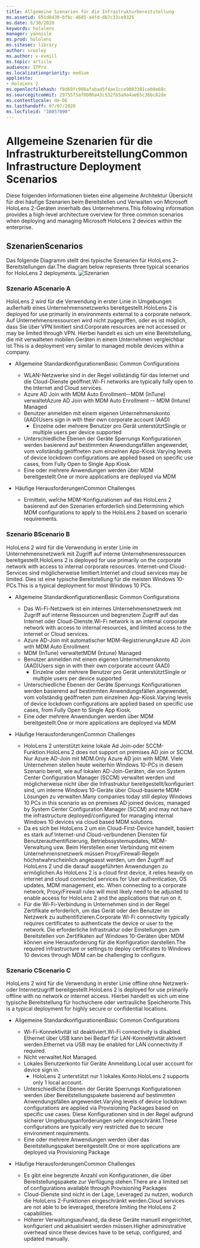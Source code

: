 ```yaml
---
title: Allgemeine Szenarien für die Infrastrukturbereitstellung
ms.assetid: 651d0430-bfbc-4685-a4fd-db7c33ce9325
ms.date: 6/30/2020
keywords: hololens
manager: yannisle
ms.prod: hololens
ms.sitesec: library
author: scooley
ms.author: v-evmill
ms.topic: article
audience: ITPro
ms.localizationpriority: medium
appliesto:
- HoloLens 2
ms.openlocfilehash: f8d69fc988afabad5f4ae1cce9003381ceb8e68c
ms.sourcegitcommit: 29755f5af0086a43c532fb5a9a4ae65c36bc82de
ms.contentlocale: de-DE
ms.lasthandoff: 07/07/2020
ms.locfileid: "10857890"
---
```

# <span data-ttu-id="33a9a-103">Allgemeine Szenarien für die Infrastrukturbereitstellung</span><span class="sxs-lookup"><span data-stu-id="33a9a-103">Common Infrastructure Deployment Scenarios</span></span>
<span data-ttu-id="33a9a-104">Diese folgenden Informationen bieten eine allgemeine Architektur Übersicht für drei häufige Szenarien beim Bereitstellen und Verwalten von Microsoft HoloLens 2-Geräten innerhalb des Unternehmens.</span><span class="sxs-lookup"><span data-stu-id="33a9a-104">This following information provides a high-level architecture overview for three common scenarios when deploying and managing Microsoft HoloLens 2 devices within the enterprise.</span></span>

## <span data-ttu-id="33a9a-105">Szenarien</span><span class="sxs-lookup"><span data-stu-id="33a9a-105">Scenarios</span></span>

<span data-ttu-id="33a9a-106">Das folgende Diagramm stellt drei typische Szenarien für HoloLens 2-Bereitstellungen dar.</span><span class="sxs-lookup"><span data-stu-id="33a9a-106">The diagram below represents three typical scenarios for HoloLens 2 deployments.</span></span> 
![Szenarien](images/scenarios.jpg)

### <span data-ttu-id="33a9a-108">Szenario A</span><span class="sxs-lookup"><span data-stu-id="33a9a-108">Scenario A</span></span>

<span data-ttu-id="33a9a-109">HoloLens 2 wird für die Verwendung in erster Linie in Umgebungen außerhalb eines Unternehmensnetzwerks bereitgestellt.</span><span class="sxs-lookup"><span data-stu-id="33a9a-109">HoloLens 2 is deployed for use primarily in environments external to a corporate network.</span></span> <span data-ttu-id="33a9a-110">Auf Unternehmensressourcen wird nicht zugegriffen, oder es ist möglich, dass Sie über VPN limitiert sind.</span><span class="sxs-lookup"><span data-stu-id="33a9a-110">Corporate resources are not accessed or may be limited through VPN.</span></span> <span data-ttu-id="33a9a-111">Hierbei handelt es sich um eine Bereitstellung, die mit verwalteten mobilen Geräten in einem Unternehmen vergleichbar ist.</span><span class="sxs-lookup"><span data-stu-id="33a9a-111">This is a deployment very similar to managed mobile devices within a company.</span></span>
 * <span data-ttu-id="33a9a-112">Allgemeine Standardkonfigurationen</span><span class="sxs-lookup"><span data-stu-id="33a9a-112">Basic Common Configurations</span></span>
   * <span data-ttu-id="33a9a-113">WLAN-Netzwerke sind in der Regel vollständig für das Internet und die Cloud-Dienste geöffnet.</span><span class="sxs-lookup"><span data-stu-id="33a9a-113">Wi-Fi networks are typically fully open to the Internet and Cloud services.</span></span>
   * <span data-ttu-id="33a9a-114">Azure AD Join with MDM Auto Enrollment--MDM (InTune) verwaltet</span><span class="sxs-lookup"><span data-stu-id="33a9a-114">Azure AD Join with MDM Auto Enrollment -- MDM (Intune) Managed</span></span>
   * <span data-ttu-id="33a9a-115">Benutzer anmelden mit einem eigenen Unternehmenskonto (AAD)</span><span class="sxs-lookup"><span data-stu-id="33a9a-115">Users sign in with their own corporate account (AAD)</span></span> 
     * <span data-ttu-id="33a9a-116">Einzelne oder mehrere Benutzer pro Gerät unterstützt</span><span class="sxs-lookup"><span data-stu-id="33a9a-116">Single or multiple users per device supported</span></span>
   * <span data-ttu-id="33a9a-117">Unterschiedliche Ebenen der Geräte Sperrungs Konfigurationen werden basierend auf bestimmten Anwendungsfällen angewendet, vom vollständig geöffneten zum einzelnen App-Kiosk.</span><span class="sxs-lookup"><span data-stu-id="33a9a-117">Varying levels of device lockdown configurations are applied based on specific use cases, from Fully Open to Single App Kiosk.</span></span>
   * <span data-ttu-id="33a9a-118">Eine oder mehrere Anwendungen werden über MDM bereitgestellt.</span><span class="sxs-lookup"><span data-stu-id="33a9a-118">One or more applications are deployed via MDM</span></span>

* <span data-ttu-id="33a9a-119">Häufige Herausforderungen</span><span class="sxs-lookup"><span data-stu-id="33a9a-119">Common Challenges</span></span>
   * <span data-ttu-id="33a9a-120">Ermitteln, welche MDM-Konfigurationen auf das HoloLens 2 basierend auf den Szenarien erforderlich sind.</span><span class="sxs-lookup"><span data-stu-id="33a9a-120">Determining which MDM configurations to apply to the HoloLens 2 based on scenario requirements.</span></span>

### <span data-ttu-id="33a9a-121">Szenario B</span><span class="sxs-lookup"><span data-stu-id="33a9a-121">Scenario B</span></span>

<span data-ttu-id="33a9a-122">HoloLens 2 wird für die Verwendung in erster Linie im Unternehmensnetzwerk mit Zugriff auf interne Unternehmensressourcen bereitgestellt.</span><span class="sxs-lookup"><span data-stu-id="33a9a-122">HoloLens 2 is deployed for use primarily on the corporate network with access to internal corporate resources.</span></span> <span data-ttu-id="33a9a-123">Internet-und Cloud-Services sind möglicherweise limitiert.</span><span class="sxs-lookup"><span data-stu-id="33a9a-123">Internet and cloud services may be limited.</span></span> <span data-ttu-id="33a9a-124">Dies ist eine typische Bereitstellung für die meisten Windows 10-PCs.</span><span class="sxs-lookup"><span data-stu-id="33a9a-124">This is a typical deployment for most Windows 10 PCs.</span></span>
 * <span data-ttu-id="33a9a-125">Allgemeine Standardkonfigurationen</span><span class="sxs-lookup"><span data-stu-id="33a9a-125">Basic Common Configurations</span></span>
   * <span data-ttu-id="33a9a-126">Das Wi-Fi-Netzwerk ist ein internes Unternehmensnetzwerk mit Zugriff auf interne Ressourcen und begrenztem Zugriff auf das Internet oder Cloud-Dienste.</span><span class="sxs-lookup"><span data-stu-id="33a9a-126">Wi-Fi network is an internal corporate network with access to internal resources, and limited access to the internet or Cloud services.</span></span>
   * <span data-ttu-id="33a9a-127">Azure AD-Join mit automatischer MDM-Registrierung</span><span class="sxs-lookup"><span data-stu-id="33a9a-127">Azure AD Join with MDM Auto Enrollment</span></span> 
   * <span data-ttu-id="33a9a-128">MDM (InTune) verwaltet</span><span class="sxs-lookup"><span data-stu-id="33a9a-128">MDM (Intune) Managed</span></span>
   * <span data-ttu-id="33a9a-129">Benutzer anmelden mit einem eigenen Unternehmenskonto (AAD)</span><span class="sxs-lookup"><span data-stu-id="33a9a-129">Users sign in with their own corporate account (AAD)</span></span>
     * <span data-ttu-id="33a9a-130">Einzelne oder mehrere Benutzer pro Gerät unterstützt</span><span class="sxs-lookup"><span data-stu-id="33a9a-130">Single or multiple users per device supported</span></span>
   * <span data-ttu-id="33a9a-131">Unterschiedliche Ebenen der Geräte Sperrungs Konfigurationen werden basierend auf bestimmten Anwendungsfällen angewendet, vom vollständig geöffneten zum einzelnen App-Kiosk.</span><span class="sxs-lookup"><span data-stu-id="33a9a-131">Varying levels of device lockdown configurations are applied based on specific use cases, from Fully Open to Single App Kiosk.</span></span>
   * <span data-ttu-id="33a9a-132">Eine oder mehrere Anwendungen werden über MDM bereitgestellt.</span><span class="sxs-lookup"><span data-stu-id="33a9a-132">One or more applications are deployed via MDM</span></span>

 * <span data-ttu-id="33a9a-133">Häufige Herausforderungen</span><span class="sxs-lookup"><span data-stu-id="33a9a-133">Common Challenges</span></span>
   * <span data-ttu-id="33a9a-134">HoloLens 2 unterstützt keine lokale Ad Join-oder SCCM-Funktion.</span><span class="sxs-lookup"><span data-stu-id="33a9a-134">HoloLens 2 does not support on premises AD join or SCCM.</span></span> <span data-ttu-id="33a9a-135">Nur Azure AD-Join mit MDM.</span><span class="sxs-lookup"><span data-stu-id="33a9a-135">Only Azure AD join with MDM.</span></span> <span data-ttu-id="33a9a-136">Viele Unternehmen stellen heute weiterhin Windows 10-PCs in diesem Szenario bereit, wie auf lokalen AD-Join-Geräten, die von System Center Configuration Manager (SCCM) verwaltet werden und möglicherweise nicht über die Infrastruktur bereitgestellt/konfiguriert sind, um interne Windows 10-Geräte über Cloud-basierte MDM-Lösungen zu verwalten.</span><span class="sxs-lookup"><span data-stu-id="33a9a-136">Many companies today still deploy Windows 10 PCs in this scenario as on premises AD joined devices, managed by System Center Configuration Manager (SCCM) and may not have the infrastructure deployed/configured for managing internal Windows 10 devices via cloud based MDM solutions.</span></span>
   * <span data-ttu-id="33a9a-137">Da es sich bei HoloLens 2 um ein Cloud-First-Device handelt, basiert es stark auf Internet-und Cloud-verbundenen Diensten für Benutzerauthentifizierung, Betriebssystemupdates, MDM-Verwaltung usw. Beim Herstellen einer Verbindung mit einem Unternehmensnetzwerk müssen Proxy/Firewall-Regeln höchstwahrscheinlich angepasst werden, um den Zugriff auf HoloLens 2 und die darauf ausgeführten Anwendungen zu ermöglichen.</span><span class="sxs-lookup"><span data-stu-id="33a9a-137">As HoloLens 2 is a cloud first device, it relies heavily on internet and cloud connected services for User authentication, OS updates, MDM management, etc. When connecting to a corporate network, Proxy/Firewall rules will most likely need to be adjusted to enable access for HoloLens 2 and the applications that run on it.</span></span> 
   * <span data-ttu-id="33a9a-138">Für die Wi-Fi-Verbindung in Unternehmen sind in der Regel Zertifikate erforderlich, um das Gerät oder den Benutzer im Netzwerk zu authentifizieren.</span><span class="sxs-lookup"><span data-stu-id="33a9a-138">Corporate Wi-Fi connectivity typically requires certificates to authenticate the device or user to the network.</span></span> <span data-ttu-id="33a9a-139">Die erforderliche Infrastruktur oder Einstellungen zum Bereitstellen von Zertifikaten auf Windows 10-Geräten über MDM können eine Herausforderung für die Konfiguration darstellen.</span><span class="sxs-lookup"><span data-stu-id="33a9a-139">The required infrastructure or settings to deploy certificates to Windows 10 devices through MDM can be challenging to configure.</span></span>

### <span data-ttu-id="33a9a-140">Szenario C</span><span class="sxs-lookup"><span data-stu-id="33a9a-140">Scenario C</span></span>

<span data-ttu-id="33a9a-141">HoloLens 2 wird für die Verwendung in erster Linie offline ohne Netzwerk-oder Internetzugriff bereitgestellt.</span><span class="sxs-lookup"><span data-stu-id="33a9a-141">HoloLens 2 is deployed for use primarily offline with no network or internet access.</span></span> <span data-ttu-id="33a9a-142">Hierbei handelt es sich um eine typische Bereitstellung für hochsichere oder vertrauliche Speicherorte.</span><span class="sxs-lookup"><span data-stu-id="33a9a-142">This is a typical deployment for highly secure or confidential locations.</span></span>
 * <span data-ttu-id="33a9a-143">Allgemeine Standardkonfigurationen</span><span class="sxs-lookup"><span data-stu-id="33a9a-143">Basic Common Configurations</span></span>
   * <span data-ttu-id="33a9a-144">Wi-Fi-Konnektivität ist deaktiviert.</span><span class="sxs-lookup"><span data-stu-id="33a9a-144">Wi-Fi connectivity is disabled.</span></span> <span data-ttu-id="33a9a-145">Ethernet über USB kann bei Bedarf für LAN-Konnektivität aktiviert werden.</span><span class="sxs-lookup"><span data-stu-id="33a9a-145">Ethernet via USB may be enabled for LAN connectivity if required.</span></span>
   * <span data-ttu-id="33a9a-146">Nicht verwaltet.</span><span class="sxs-lookup"><span data-stu-id="33a9a-146">Not Managed.</span></span>
   * <span data-ttu-id="33a9a-147">Lokales Benutzerkonto für Geräte Anmeldung.</span><span class="sxs-lookup"><span data-stu-id="33a9a-147">Local user account for device sign in.</span></span>
     * <span data-ttu-id="33a9a-148">HoloLens 2 unterstützt nur 1 lokales Konto.</span><span class="sxs-lookup"><span data-stu-id="33a9a-148">HoloLens 2 supports only 1 local account.</span></span>
   * <span data-ttu-id="33a9a-149">Unterschiedliche Ebenen der Geräte Sperrungs Konfigurationen werden über Bereitstellungspakete basierend auf bestimmten Anwendungsfällen angewendet.</span><span class="sxs-lookup"><span data-stu-id="33a9a-149">Varying levels of device lockdown configurations are applied via Provisioning Packages based on specific use cases.</span></span> <span data-ttu-id="33a9a-150">Diese Konfigurationen sind in der Regel aufgrund sicherer Umgebungsanforderungen sehr eingeschränkt.</span><span class="sxs-lookup"><span data-stu-id="33a9a-150">These configurations are typically very restricted due to secure environment requirements.</span></span>
   * <span data-ttu-id="33a9a-151">Eine oder mehrere Anwendungen werden über das Bereitstellungspaket bereitgestellt.</span><span class="sxs-lookup"><span data-stu-id="33a9a-151">One or more applications are deployed via Provisioning Package</span></span>

 * <span data-ttu-id="33a9a-152">Häufige Herausforderungen</span><span class="sxs-lookup"><span data-stu-id="33a9a-152">Common Challenges</span></span>
   * <span data-ttu-id="33a9a-153">Es gibt eine begrenzte Anzahl von Konfigurationen, die über Bereitstellungspakete zur Verfügung stehen.</span><span class="sxs-lookup"><span data-stu-id="33a9a-153">There are a limited set of configurations available through Provisioning Packages</span></span>
   * <span data-ttu-id="33a9a-154">Cloud-Dienste sind nicht in der Lage, Leveraged zu nutzen, wodurch die HoloLens 2-Funktionen eingeschränkt werden.</span><span class="sxs-lookup"><span data-stu-id="33a9a-154">Cloud services are not able to be leveraged, therefore limiting the HoloLens 2 capabilities.</span></span>
   * <span data-ttu-id="33a9a-155">Höherer Verwaltungsaufwand, da diese Geräte manuell eingerichtet, konfiguriert und aktualisiert werden müssen.</span><span class="sxs-lookup"><span data-stu-id="33a9a-155">Higher administrative overhead since these devices have to be setup, configured, and updated manually.</span></span>
